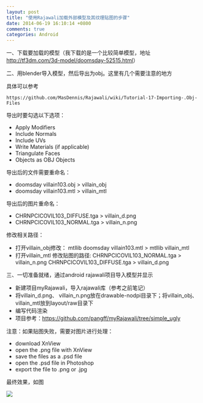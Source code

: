 ```yaml
---
layout: post
title: "使用Rajawali加载外部模型及其纹理贴图的步骤"
date: 2014-06-19 16:10:14 +0800
comments: true
categories: Android
---
```

一、下载要加载的模型（我下载的是一个比较简单模型，地址<http://tf3dm.com/3d-model/doomsday-52515.html>）
<!--more-->

二、用blender导入模型，然后导出为obj。这里有几个需要注意的地方

具体可以参考
	
	https://github.com/MasDennis/Rajawali/wiki/Tutorial-17-Importing-.Obj-Files


 导出时要勾选以下选项： 

   * Apply Modifiers
   * Include Normals
   * Include UVs
   * Write Materials (if applicable)
   * Triangulate Faces
   * Objects as OBJ Objects     

  导出后的文件需要重命名： 

   * doomsday villain103.obj > villain_obj
   * doomsday villain103.mtl > villain_mtl

导出后的图片重命名： 

   * CHRNPCICOVIL103_DIFFUSE.tga > villain_d.png
   * CHRNPCICOVIL103_NORMAL.tga > villain_n.png

 
 修改相关路径： 

   * 打开villain_obj修改： mtllib doomsday villain103.mtl >  mtllib villain_mtl
   * 打开villain_mtl 修改贴图的路径: CHRNPCICOVIL103_NORMAL.tga > villain_n.png  CHRNPCICOVIL103_DIFFUSE.tga >  villain_d.png


三、一切准备就绪，通过android rajawali项目导入模型并显示

   * 新建项目myRajawali，导入rajawali库（参考之前笔记）
   * 将villain_d.png、 villain_n.png放在drawable-nodpi目录下；将villain_obj、villain_mtl放到layout/raw目录下
   * 编写代码渲染
   * 项目参考：https://github.com/pangff/myRajawali/tree/simple_ugly

注意：如果贴图失败，需要对图片进行处理：


   * download XnView
   * open the .png file with XnView
   * save the files as a .psd file
   * open the .psd file in Photoshop
   * export the file to .png or .jpg

最终效果，如图

![](http://www.pffair.com/images/24.png)